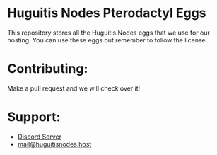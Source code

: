 # Huguitis Nodes Pterodactyl Eggs
This repository stores all the Huguitis Nodes eggs that we use for our hosting.
You can use these eggs but remember to follow the license.

# Contributing:
Make a pull request and we will check over it!

# Support:
- [Discord Server](https://discord.gg/CVbPZRt9yG)
- mail@huguitisnodes.host
